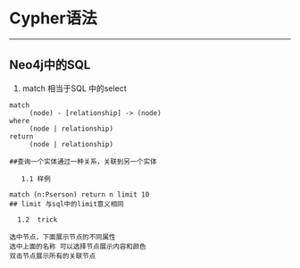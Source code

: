 # Cypher语法

---

## Neo4j中的SQL

1. match 相当于SQL 中的select

```
match
     (node) - [relationship] -> (node)
where 
     (node | relationship)
return 
     (node | relationship)

##查询一个实体通过一种关系，关联到另一个实体
```

       1.1 样例

```
match (n:Pserson) return n limit 10 
## limit 与sql中的limit意义相同
```

      1.2  trick

```
选中节点，下面展示节点的不同属性
选中上面的名称 可以选择节点展示内容和颜色
双击节点展示所有的关联节点
```



